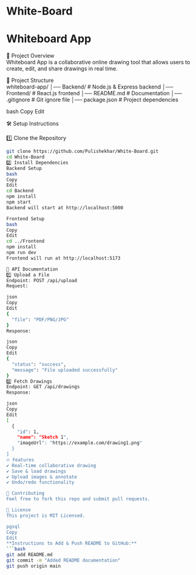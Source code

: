 # White-Board
# Whiteboard App  

🚀 Project Overview  
Whiteboard App is a collaborative online drawing tool that allows users to create, edit, and share drawings in real time.  

 📂 Project Structure  
whiteboard-app/ │── Backend/ # Node.js & Express backend │── Frontend/ # React.js frontend │── README.md # Documentation │── .gitignore # Git ignore file │── package.json # Project dependencies

bash
Copy
Edit

🛠️ Setup Instructions  

1️⃣ Clone the Repository 
```bash
git clone https://github.com/Pulishekhar/White-Board.git
cd White-Board
2️⃣ Install Dependencies
Backend Setup
bash
Copy
Edit
cd Backend
npm install
npm start
Backend will start at http://localhost:5000

Frontend Setup
bash
Copy
Edit
cd ../Frontend
npm install
npm run dev
Frontend will run at http://localhost:5173

📌 API Documentation
1️⃣ Upload a File
Endpoint: POST /api/upload
Request:

json
Copy
Edit
{
  "file": "PDF/PNG/JPG"
}
Response:

json
Copy
Edit
{
  "status": "success",
  "message": "File uploaded successfully"
}
2️⃣ Fetch Drawings
Endpoint: GET /api/drawings
Response:

json
Copy
Edit
[
  {
    "id": 1,
    "name": "Sketch 1",
    "imageUrl": "https://example.com/drawing1.png"
  }
]
🔥 Features
✔️ Real-time collaborative drawing
✔️ Save & load drawings
✔️ Upload images & annotate
✔️ Undo/redo functionality

🤝 Contributing
Feel free to fork this repo and submit pull requests.

📜 License
This project is MIT Licensed.

pgsql
Copy
Edit
**Instructions to Add & Push README to GitHub:**  
```bash
git add README.md
git commit -m "Added README documentation"
git push origin main
